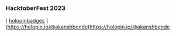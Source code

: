 ### HacktoberFest 2023

[ [holopinbadges]([holopin.io/@akanshbende](https://holopin.io/@akanshbende)https://holopin.io/@akanshbende)  ](https://holopin.io/@akanshbende)https://holopin.io/@akanshbende
